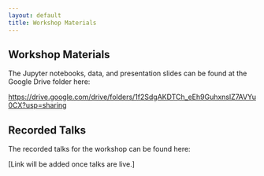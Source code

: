 ```yaml
---
layout: default
title: Workshop Materials
---
```


## Workshop Materials

The Jupyter notebooks, data, and presentation slides can be found at the Google Drive folder here:

https://drive.google.com/drive/folders/1f2SdgAKDTCh_eEh9GuhxnslZ7AVYu0CX?usp=sharing

## Recorded Talks

The recorded talks for the workshop can be found here:

[Link will be added once talks are live.]
